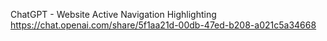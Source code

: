ChatGPT - Website Active Navigation Highlighting
	https://chat.openai.com/share/5f1aa21d-00db-47ed-b208-a021c5a34668